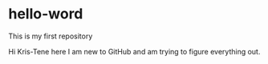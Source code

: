 # hello-word
This is my first repository

Hi Kris-Tene here I am new to GitHub and am trying to figure everything out.
